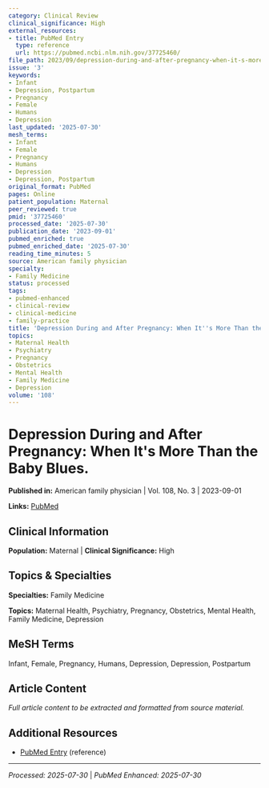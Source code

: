 ```yaml
---
category: Clinical Review
clinical_significance: High
external_resources:
- title: PubMed Entry
  type: reference
  url: https://pubmed.ncbi.nlm.nih.gov/37725460/
file_path: 2023/09/depression-during-and-after-pregnancy-when-it-s-more-than-th.md
issue: '3'
keywords:
- Infant
- Depression, Postpartum
- Pregnancy
- Female
- Humans
- Depression
last_updated: '2025-07-30'
mesh_terms:
- Infant
- Female
- Pregnancy
- Humans
- Depression
- Depression, Postpartum
original_format: PubMed
pages: Online
patient_population: Maternal
peer_reviewed: true
pmid: '37725460'
processed_date: '2025-07-30'
publication_date: '2023-09-01'
pubmed_enriched: true
pubmed_enriched_date: '2025-07-30'
reading_time_minutes: 5
source: American family physician
specialty:
- Family Medicine
status: processed
tags:
- pubmed-enhanced
- clinical-review
- clinical-medicine
- family-practice
title: 'Depression During and After Pregnancy: When It''s More Than the Baby Blues.'
topics:
- Maternal Health
- Psychiatry
- Pregnancy
- Obstetrics
- Mental Health
- Family Medicine
- Depression
volume: '108'
---
```


# Depression During and After Pregnancy: When It's More Than the Baby Blues.

**Published in:** American family physician | Vol. 108, No. 3 | 2023-09-01

**Links:** [PubMed](https://pubmed.ncbi.nlm.nih.gov/37725460/)

## Clinical Information

**Population:** Maternal | **Clinical Significance:** High

## Topics & Specialties

**Specialties:** Family Medicine

**Topics:** Maternal Health, Psychiatry, Pregnancy, Obstetrics, Mental Health, Family Medicine, Depression

## MeSH Terms

Infant, Female, Pregnancy, Humans, Depression, Depression, Postpartum

## Article Content

*Full article content to be extracted and formatted from source material.*

## Additional Resources

- [PubMed Entry](https://pubmed.ncbi.nlm.nih.gov/37725460/) (reference)

---

*Processed: 2025-07-30* | *PubMed Enhanced: 2025-07-30*
